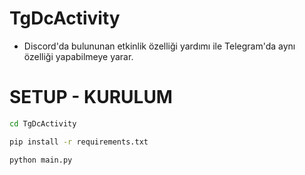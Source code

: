 # TgDcActivity

- Discord'da bulununan etkinlik özelliği yardımı ile Telegram'da aynı özelliği yapabilmeye yarar.

# SETUP - KURULUM 

```bash
cd TgDcActivity

pip install -r requirements.txt

python main.py
```
